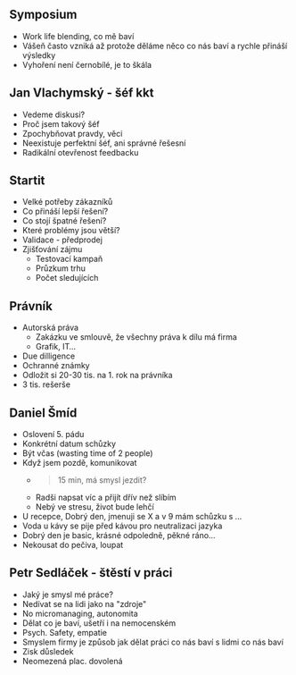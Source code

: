 



## Symposium
- Work life blending, co mě baví
- Vášeň často vzniká až protože děláme něco co nás baví a rychle přináší výsledky
- Vyhoření není černobílé, je to škála

## Jan Vlachymský - šéf kkt
- Vedeme diskusi?
- Proč jsem takový šéf
- Zpochybňovat pravdy, věci
- Neexistuje perfektní šéf, ani správné řešesní
- Radikální otevřenost feedbacku

## Startit
- Velké potřeby zákazníků
- Co přináší lepší řešení?
- Co stojí špatné řešení?
- Které problémy jsou větší?
- Validace - předprodej
- Zjišťování zájmu
	- Testovací kampaň
	- Průzkum trhu
	- Počet sledujících

## Právník
- Autorská práva
	- Zakázku ve smlouvě, že všechny práva k dílu má firma
	- Grafik, IT…
- Due dilligence
- Ochranné známky
- Odložit si 20-30 tis. na 1. rok na právníka
- 3 tis. rešerše

## Daniel Šmíd
- Oslovení 5. pádu
- Konkrétní datum schůzky
- Být včas (wasting time of 2 people)
- Když jsem pozdě, komunikovat
	- >15 min, má smysl jezdit?
	- Radši napsat víc a přijít dřív než slíbím
	- Nebý ve stresu, život bude lehčí
- U recepce, Dobrý den, jmenuji se X a v 9 mám schůzku s …
- Voda u kávy se pije před kávou pro neutralizaci jazyka
- Dobrý den je basic, krásné odpoledně, pěkné ráno…
- Nekousat do pečiva, loupat

## Petr Sedláček - štěstí v práci

- Jaký je smysl mé práce?
- Nedívat se na lidi jako na "zdroje"
- No micromanaging, autonomita
- Dělat co je baví, ušetří i na nemocenském
- Psych. Safety, empatie
- Smyslem firmy je způsob jak dělat práci co nás baví s lidmi co nás baví
- Zisk důsledek
- Neomezená plac. dovolená